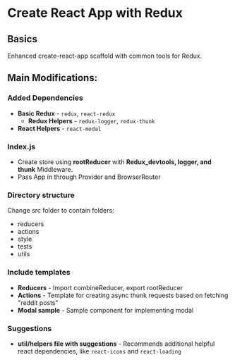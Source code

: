 # Create React App with Redux

## Basics

Enhanced create-react-app scaffold with common tools for Redux.

## Main Modifications:

### Added Dependencies

- **Basic Redux** - `redux`, `react-redux`
  - **Redux Helpers** - `redux-logger`, `redux-thunk`
- **React Helpers** - `react-modal`

### Index.js

- Create store using **rootReducer** with **Redux_devtools, logger, and thunk** Middleware.
- Pass App in through Provider and BrowserRouter

### Directory structure

Change src folder to contain folders:
- reducers
- actions
- style
- tests
- utils

### Include templates

- **Reducers** - Import combineReducer, export rootReducer
- **Actions** - Template for creating async thunk requests based on fetching "reddit posts"
- **Modal sample** - Sample component for implementing modal

### Suggestions

- **util/helpers file with suggestions** - Recommends additional helpful react dependencies, like `react-icons` and `react-loading` 
